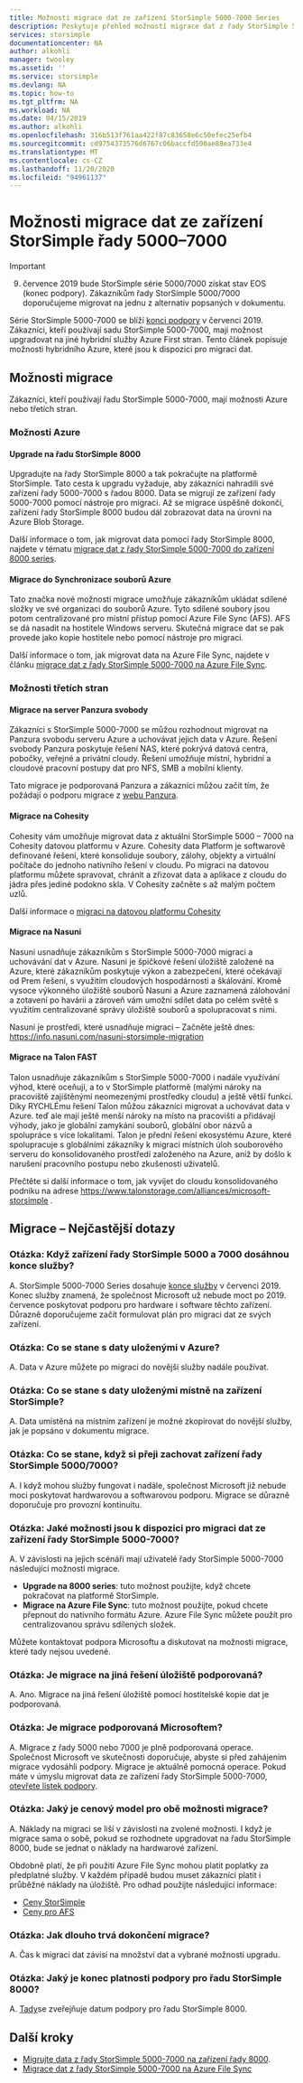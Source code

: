 ```yaml
---
title: Možnosti migrace dat ze zařízení StorSimple 5000-7000 Series
description: Poskytuje přehled možností migrace dat z řady StorSimple 5000-7000.
services: storsimple
documentationcenter: NA
author: alkohli
manager: twooley
ms.assetid: ''
ms.service: storsimple
ms.devlang: NA
ms.topic: how-to
ms.tgt_pltfrm: NA
ms.workload: NA
ms.date: 04/15/2019
ms.author: alkohli
ms.openlocfilehash: 316b513f761aa422f87c83658e6c50efec25efb4
ms.sourcegitcommit: cd9754373576d6767c06baccfd500ae88ea733e4
ms.translationtype: MT
ms.contentlocale: cs-CZ
ms.lasthandoff: 11/20/2020
ms.locfileid: "94961137"
---
```

# <a name="options-to-migrate-data-from-storsimple-5000-7000-series"></a>Možnosti migrace dat ze zařízení StorSimple řady 5000–7000 

> [!IMPORTANT]
> 9. července 2019 bude StorSimple série 5000/7000 získat stav EOS (konec podpory). Zákazníkům řady StorSimple 5000/7000 doporučujeme migrovat na jednu z alternativ popsaných v dokumentu.

Série StorSimple 5000-7000 se blíží [konci podpory](https://support.microsoft.com/lifecycle/search?alpha=StorSimple%205000%2F7000%20Series) v červenci 2019. Zákazníci, kteří používají sadu StorSimple 5000-7000, mají možnost upgradovat na jiné hybridní služby Azure First stran. Tento článek popisuje možnosti hybridního Azure, které jsou k dispozici pro migraci dat. 

## <a name="migration-options"></a>Možnosti migrace

Zákazníci, kteří používají řadu StorSimple 5000-7000, mají možnosti Azure nebo třetích stran.

### <a name="azure-options"></a>Možnosti Azure

#### <a name="upgrade-to-storsimple-8000-series"></a>Upgrade na řadu StorSimple 8000

Upgradujte na řady StorSimple 8000 a tak pokračujte na platformě StorSimple.  Tato cesta k upgradu vyžaduje, aby zákazníci nahradili své zařízení řady 5000-7000 s řadou 8000. Data se migrují ze zařízení řady 5000-7000 pomocí nástroje pro migraci. Až se migrace úspěšně dokončí, zařízení řady StorSimple 8000 budou dál zobrazovat data na úrovni na Azure Blob Storage. 

Další informace o tom, jak migrovat data pomocí řady StorSimple 8000, najdete v tématu [migrace dat z řady StorSimple 5000-7000 do zařízení 8000 series](storsimple-8000-migrate-from-5000-7000.md).

#### <a name="migrate-to-azure-file-sync"></a>Migrace do Synchronizace souborů Azure

Tato značka nové možnosti migrace umožňuje zákazníkům ukládat sdílené složky ve své organizaci do souborů Azure. Tyto sdílené soubory jsou potom centralizované pro místní přístup pomocí Azure File Sync (AFS). AFS se dá nasadit na hostitele Windows serveru. Skutečná migrace dat se pak provede jako kopie hostitele nebo pomocí nástroje pro migraci.

Další informace o tom, jak migrovat data na Azure File Sync, najdete v článku [migrace dat z řady StorSimple 5000-7000 na Azure File Sync](../storage/files/storage-files-migration-storsimple-8000.md).

### <a name="third-party-options"></a>Možnosti třetích stran

#### <a name="migrate-to-panzura-freedom-nas"></a>Migrace na server Panzura svobody

Zákazníci s StorSimple 5000-7000 se můžou rozhodnout migrovat na Panzura svobodu serveru Azure a uchovávat jejich data v Azure. Řešení svobody Panzura poskytuje řešení NAS, které pokrývá datová centra, pobočky, veřejné a privátní cloudy. Řešení umožňuje místní, hybridní a cloudové pracovní postupy dat pro NFS, SMB a mobilní klienty. 

Tato migrace je podporovaná Panzura a zákazníci můžou začít tím, že požádají o podporu migrace z [webu Panzura](https://panzura.com/storsimple-migration/).

#### <a name="migrate-to-cohesity"></a>Migrace na Cohesity

Cohesity vám umožňuje migrovat data z aktuální StorSimple 5000 – 7000 na Cohesity datovou platformu v Azure. Cohesity data Platform je softwarově definované řešení, které konsoliduje soubory, zálohy, objekty a virtuální počítače do jednoho nativního řešení v cloudu. Po migraci na datovou platformu můžete spravovat, chránit a zřizovat data a aplikace z cloudu do jádra přes jediné podokno skla. V Cohesity začněte s až malým počtem uzlů. 

Další informace o [migraci na datovou platformu Cohesity](https://info.cohesity.com/migrate-from-storsimple-to-cohesity.html)

#### <a name="migrate-to-nasuni"></a>Migrace na Nasuni

Nasuni usnadňuje zákazníkům s StorSimple 5000-7000 migraci a uchovávání dat v Azure.  Nasuni je špičkové řešení úložiště založené na Azure, které zákazníkům poskytuje výkon a zabezpečení, které očekávají od Prem řešení, s využitím cloudových hospodárnosti a škálování.  Kromě vysoce výkonného úložiště souborů Nasuni a Azure zaznamená zálohování a zotavení po havárii a zároveň vám umožní sdílet data po celém světě s využitím centralizované správy úložiště souborů a spolupracovat s nimi. 

Nasuni je prostředí, které usnadňuje migraci – Začněte ještě dnes: https://info.nasuni.com/nasuni-storsimple-migration

#### <a name="migrate-to-talon-fast"></a>Migrace na Talon FAST

Talon usnadňuje zákazníkům s StorSimple 5000-7000 i nadále využívání výhod, které oceňují, a to v StorSimple platformě (malými nároky na pracoviště zajištěnými neomezenými prostředky cloudu) a ještě větší funkcí.  Díky RYCHLÉmu řešení Talon můžou zákazníci migrovat a uchovávat data v Azure. teď ale mají ještě menší nároky na místo na pracovišti a přidávají výhody, jako je globální zamykání souborů, globální obor názvů a spolupráce s více lokalitami.  Talon je přední řešení ekosystému Azure, které spolupracuje s globálními zákazníky k migraci místních úloh souborového serveru do konsolidovaného prostředí založeného na Azure, aniž by došlo k narušení pracovního postupu nebo zkušeností uživatelů.  

Přečtěte si další informace o tom, jak vyvíjet do cloudu konsolidovaného podniku na adrese https://www.talonstorage.com/alliances/microsoft-storsimple .


## <a name="migration---frequently-asked-questions"></a>Migrace – Nejčastější dotazy

### <a name="q-when-do-the-storsimple-5000-and-7000-series-devices-reach-end-of-service"></a>Otázka: Když zařízení řady StorSimple 5000 a 7000 dosáhnou konce služby? 

A. StorSimple 5000-7000 Series dosahuje [konce služby](https://support.microsoft.com/lifecycle/search?alpha=StorSimple%205000%2F7000%20Series) v červenci 2019. Konec služby znamená, že společnost Microsoft už nebude moct po 2019. července poskytovat podporu pro hardware i software těchto zařízení. Důrazně doporučujeme začít formulovat plán pro migraci dat ze svých zařízení.

### <a name="q-what-happens-to-the-data-i-have-stored-in-azure"></a>Otázka: Co se stane s daty uloženými v Azure?  

A. Data v Azure můžete po migraci do novější služby nadále používat. 


### <a name="q-what-happens-to-the-data-i-have-stored-locally-on-my-storsimple-device"></a>Otázka: Co se stane s daty uloženými místně na zařízení StorSimple? 

A. Data umístěná na místním zařízení je možné zkopírovat do novější služby, jak je popsáno v dokumentu migrace.

### <a name="q-what-happens-if-i-want-to-keep-my-storsimple-50007000-series-appliance"></a>Otázka: Co se stane, když si přeji zachovat zařízení řady StorSimple 5000/7000? 

A. I když mohou služby fungovat i nadále, společnost Microsoft již nebude moci poskytovat hardwarovou a softwarovou podporu. Migrace se důrazně doporučuje pro provozní kontinuitu.

### <a name="q-what-options-are-available-to-migrate-data-from-storsimple-5000-7000-series-devices"></a>Otázka: Jaké možnosti jsou k dispozici pro migraci dat ze zařízení řady StorSimple 5000-7000? 

A. V závislosti na jejich scénáři mají uživatelé řady StorSimple 5000-7000 následující možnosti migrace. 

 - **Upgrade na 8000 series**: tuto možnost použijte, když chcete pokračovat na platformě StorSimple. 
 - **Migrace na Azure File Sync**: tuto možnost použijte, pokud chcete přepnout do nativního formátu Azure. Azure File Sync můžete použít pro centralizovanou správu sdílených složek. 

Můžete kontaktovat podpora Microsoftu a diskutovat na možnosti migrace, které tady nejsou uvedené.

### <a name="q-is-migration-to-other-storage-solutions-supported"></a>Otázka: Je migrace na jiná řešení úložiště podporovaná?

A. Ano. Migrace na jiná řešení úložiště pomocí hostitelské kopie dat je podporovaná.

### <a name="q-is-migration-supported-by-microsoft"></a>Otázka: Je migrace podporovaná Microsoftem? 

A. Migrace z řady 5000 nebo 7000 je plně podporovaná operace. Společnost Microsoft ve skutečnosti doporučuje, abyste si před zahájením migrace vydosáhli podpory. Migrace je aktuálně pomocná operace. Pokud máte v úmyslu migrovat data ze zařízení řady StorSimple 5000-7000, [otevřete lístek podpory](storsimple-8000-contact-microsoft-support.md).

### <a name="q-what-is-the-pricing-model-for-both-the-migration-options"></a>Otázka: Jaký je cenový model pro obě možnosti migrace?

A. Náklady na migraci se liší v závislosti na zvolené možnosti. I když je migrace sama o sobě, pokud se rozhodnete upgradovat na řadu StorSimple 8000, bude se jednat o náklady na hardwarové zařízení. 

Obdobně platí, že při použití Azure File Sync mohou platit poplatky za předplatné služby. V každém případě budou muset zákazníci platit i průběžné náklady na úložiště. Pro odhad použijte následující informace: 
- [Ceny StorSimple](https://azure.microsoft.com/pricing/details/storsimple/)  
- [Ceny pro AFS]( https://azure.microsoft.com/pricing/details/storage/files/)

### <a name="q--how-long-does-it-take-to-complete-a-migration"></a>Otázka:  Jak dlouho trvá dokončení migrace?

A. Čas k migraci dat závisí na množství dat a vybrané možnosti upgradu. 

### <a name="q-what-is-the-end-of-support-date-for-storsimple-8000-series"></a>Otázka: Jaký je konec platnosti podpory pro řadu StorSimple 8000?

A. [Tady](https://support.microsoft.com/lifecycle/search?alpha=Azure%20StorSimple%208000%20Series)se zveřejňuje datum podpory pro řadu StorSimple 8000.


## <a name="next-steps"></a>Další kroky
 - [Migrujte data z řady StorSimple 5000-7000 na zařízení řady 8000](storsimple-8000-migrate-from-5000-7000.md).
 - [Migrace dat z řady StorSimple 5000-7000 na Azure File Sync](../storage/files/storage-files-migration-storsimple-8000.md)